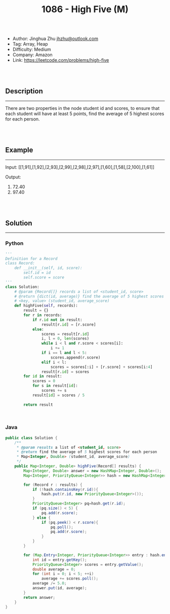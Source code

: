 # <center>1086 - High Five (M)</center> 



<br></br>

* Author: Jinghua Zhu <jhzhu@outlook.com>
* Tag: Array, Heap
* Difficulty: Medium
* Company: Amazon
* Link: https://leetcode.com/problems/high-five

<br></br>



## Description
----
There are two properties in the node student id and scores, to ensure that each student will have at least 5 points, find the average of 5 highest scores for each person.

<br></br>



## Example
----
Input:  [[1,91],[1,92],[2,93],[2,99],[2,98],[2,97],[1,60],[1,58],[2,100],[1,61]]

Output:
1. 72.40
2. 97.40

<br></br>



## Solution
----
### Python
```python
'''
Definition for a Record
class Record:
    def __init__(self, id, score):
        self.id = id
        self.score = score
'''
class Solution:
    # @param {Record[]} records a list of <student_id, score>
    # @return {dict(id, average)} find the average of 5 highest scores for each person
    # <key, value> (student_id, average_score)
    def highFive(self, records):
        result = {}
        for r in records:
            if r.id not in result:
                result[r.id] = [r.score]
            else:
                scores = result[r.id]
                i, l = 0, len(scores)
                while i < l and r.score < scores[i]:
                    i += 1
                if i == l and l < 5:
                    scores.append(r.score)
                elif i < l:
                    scores = scores[:i] + [r.score] + scores[i:4]
                result[r.id] = scores
        for id in result:
            scores = 0
            for s in result[id]:
                scores += s
            result[id] = scores / 5
        
        return result
```

<br>



### Java
```java
public class Solution {
    /**
     * @param results a list of <student_id, score>
     * @return find the average of 5 highest scores for each person
     * Map<Integer, Double> (student_id, average_score)
     */
    public Map<Integer, Double> highFive(Record[] results) {
        Map<Integer, Double> answer = new HashMap<Integer, Double>();
        Map<Integer, PriorityQueue<Integer>> hash = new HashMap<Integer, PriorityQueue<Integer>>();

        for (Record r : results) {
            if (!hash.containsKey(r.id)){
                hash.put(r.id, new PriorityQueue<Integer>());
            }
            PriorityQueue<Integer> pq=hash.get(r.id);
            if (pq.size() < 5) {
                pq.add(r.score);
            } else {
                if (pq.peek() < r.score){
                    pq.poll();
                    pq.add(r.score);
                }
            }
        }

        for (Map.Entry<Integer, PriorityQueue<Integer>> entry : hash.entrySet()) {
            int id = entry.getKey();
            PriorityQueue<Integer> scores = entry.getValue();
            double average = 0;
            for (int i = 0; i < 5; ++i)
                average += scores.poll();
            average /= 5.0;
            answer.put(id, average);
        }
        return answer;
    }
}
```